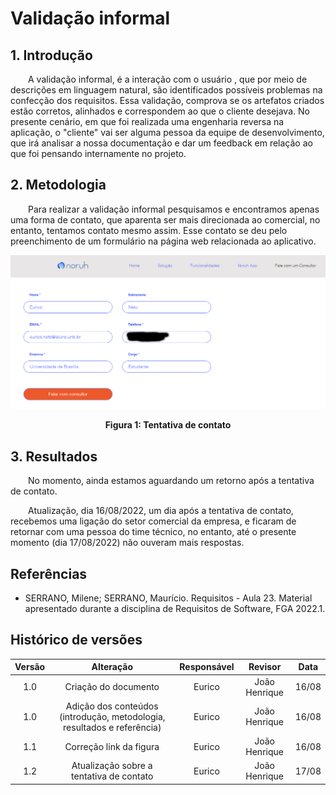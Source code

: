 # Validação informal

## 1. Introdução
<p>&emsp;&emsp;A validação informal, é a interação com o usuário , que por meio de descrições em linguagem natural, são identificados possíveis problemas na confecção dos requisitos. Essa validação, comprova se os artefatos criados estão corretos, alinhados e correspondem ao que o cliente desejava.
No presente cenário, em que foi realizada uma engenharia reversa na aplicação, o "cliente" vai ser alguma pessoa da equipe de desenvolvimento, que irá analisar a nossa documentação e dar um feedback em relação ao que foi pensando internamente no projeto.</p>

## 2. Metodologia
<p>&emsp;&emsp;Para realizar a validação informal pesquisamos e encontramos apenas uma forma de contato, que aparenta ser mais direcionada ao comercial, no entanto, tentamos contato mesmo assim. Esse contato se deu pelo preenchimento de um formulário na página web relacionada ao aplicativo.</p>

<center>

![Imagem da tentativa de contato](../../assets/validacao-informal/contato-noruh.png)
</center>
<figcaption align='center'>
    <b>Figura 1: Tentativa de contato</b>
</figcaption>

## 3. Resultados
<p>&emsp;&emsp;No momento, ainda estamos aguardando um retorno após a tentativa de contato.</p>
<p>&emsp;&emsp;Atualização, dia 16/08/2022, um dia após a tentativa de contato, recebemos uma ligação do setor comercial da empresa, e ficaram de retornar com uma pessoa do time técnico, no entanto, até o presente momento (dia 17/08/2022) não ouveram mais respostas.</p>

## Referências
- SERRANO, Milene; SERRANO, Maurício. Requisitos - Aula 23. Material apresentado durante a disciplina de Requisitos de Software, FGA 2022.1.

## Histórico de versões

| Versão |                Alteração               | Responsável |         Revisor        |  Data |
|:------:|:--------------------------------------:|:-----------:|:----------------------:|:-----:|
|   1.0  | Criação do documento           |    Eurico  | João Henrique | 16/08 |
|   1.0  | Adição dos conteúdos (introdução, metodologia, resultados e referência)           |    Eurico  | João Henrique | 16/08 |
|   1.1  | Correção link da figura           |    Eurico  | João Henrique | 16/08 |
|   1.2  | Atualização sobre a tentativa de contato           |    Eurico  | João Henrique | 17/08 |